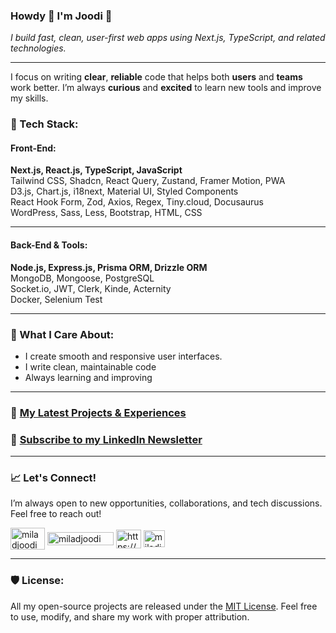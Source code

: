 ### Howdy 👋 I'm Joodi 🤝  
*I build fast, clean, user-first web apps using Next.js, TypeScript, and related technologies.*

---

I focus on writing **clear**, **reliable** code that helps both **users** and **teams** work better. I’m always **curious** and **excited** to learn new tools and improve my skills.

### 🔹 Tech Stack:

#### Front-End:  
**Next.js, React.js, TypeScript, JavaScript**  
Tailwind CSS, Shadcn, React Query, Zustand, Framer Motion, PWA  
D3.js, Chart.js, i18next, Material UI, Styled Components  
React Hook Form, Zod, Axios, Regex, Tiny.cloud, Docusaurus  
WordPress, Sass, Less, Bootstrap, HTML, CSS


---

#### Back-End & Tools:
**Node.js, Express.js, Prisma ORM, Drizzle ORM**  
MongoDB, Mongoose, PostgreSQL  
Socket.io, JWT, Clerk, Kinde, Acternity  
Docker, Selenium Test  

---

### 📌 What I Care About:

- I create smooth and responsive user interfaces.
- I write clean, maintainable code
- Always learning and improving

---

###  📢 [My Latest Projects & Experiences](https://joodi.me/projects)
### 📰 [Subscribe to my LinkedIn Newsletter](https://www.linkedin.com/newsletters/7288134016199778306/)

---

### 📈 Let's Connect!
I’m always open to new opportunities, collaborations, and tech discussions. Feel free to reach out!

<p align="left">
     <a href="https://dev.to/joodi" target="blank"
    ><img
      align="center"
      src="https://s6.uupload.ir/files/dev_c7ch.png"
      alt="miladjoodi"
      height="35"
      width="55"
  /></a>
  <a href="https://medium.com/@Joodi" target="blank"
    ><img
      align="center"
      src="https://upload.wikimedia.org/wikipedia/commons/thumb/b/b1/Medium_logo_Wordmark_Black.svg/1280px-Medium_logo_Wordmark_Black.svg.png"
      alt="miladjoodi"
      height="21"
      width="106"
  /></a>
  <a
    href="https://www.linkedin.com/in/joodi/"
    target="blank"
    ><img
      align="center"
      src="https://raw.githubusercontent.com/rahuldkjain/github-profile-readme-generator/master/src/images/icons/Social/linked-in-alt.svg"
      alt="https://www.linkedin.com/in/miladjoodi/"
      height="30"
      width="40"
  /></a>
   <a href="mailto:miladjoodi1@gmail.com" target="blank"
    ><img
      align="center"
      src="https://upload.wikimedia.org/wikipedia/commons/thumb/7/7e/Gmail_icon_%282020%29.svg/1280px-Gmail_icon_%282020%29.svg.png"
      alt="miladjoodi"
      height="27"
      width="34"
  /></a>
</p>

---

### 🛡 License:
All my open-source projects are released under the [MIT License](https://opensource.org/license/MIT). Feel free to use, modify, and share my work with proper attribution.



